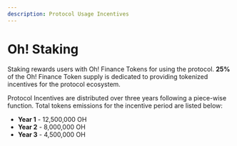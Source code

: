 ```yaml
---
description: Protocol Usage Incentives
---
```


# Oh! Staking

Staking rewards users with Oh! Finance Tokens for using the protocol. **25%** of the Oh! Finance Token supply is dedicated to providing tokenized incentives for the protocol ecosystem.

Protocol Incentives are distributed over three years following a piece-wise function. Total tokens emissions for the incentive period are listed below:

* **Year 1** - 12,500,000 OH
* **Year 2** - 8,000,000 OH
* **Year 3** - 4,500,000 OH

